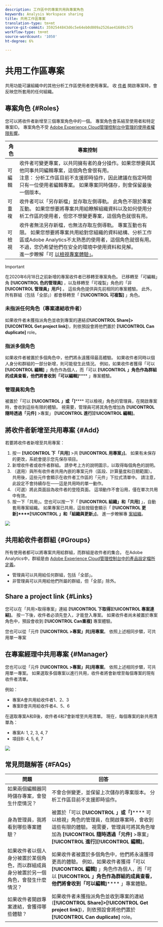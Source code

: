 ```yaml
---
description: 工作區中的專案共用與專案角色
keywords: Analysis Workspace sharing
title: 共用工作區專案
translation-type: tm+mt
source-git-commit: 3592544843d6c5e64eb0d009a2526ae41689c575
workflow-type: tm+mt
source-wordcount: '1050'
ht-degree: 6%

---
```



# 共用工作區專案

共用功能可讓組織中的其他分析工作區使用者使用專案。 收 [件者](curate.md) 開啟專案時，會反映您所套用的任何組織。

## 專案角色 {#Roles}

您可以將收件者新增至三個專案角色中的一個。 專案角色會系結至使用者和特定專案ID。 專案角色不受 [Adobe Experience Cloud管理控制台中管理的使用者權限影響](https://docs.adobe.com/content/help/zh-Hant/core-services/interface/manage-users-and-products/admin-getting-started.html)。

| 角色 | 專案控制 |
|---|---|
| 可編輯 | 收件者可變更專案，以共同擁有者的身分操作。如果您想要與其他同事共同編輯專案，這個角色會很有用。<br>注意： 分析工作區目前不支援即時協作，因此建議在指定時間只有一位使用者編輯專案。 如果專案同時儲存，則會保留最後一個版本。 |
| 可重複 | 收件者可以「另存新檔」並存取左側導軌。 此角色不限於專案互動。 如果您想要將專案共用給瞭解組織資料以及如何使用分析工作區的使用者，但您不想變更專案，這個角色就很有用。 |
| 可檢視 | 收件者無法另存新檔，也無法存取左側導軌。 專案互動也有限。 如果您想要將專案共用給對您組織的資料結構、分析工作區或Adobe Analytics不太熟悉的使用者，這個角色就很有用。 不過，您仍希望他們在安全的環境中使用資料和見解。<br>進一步瞭解「可 [以檢視專案體驗」](/help/analyze/analysis-workspace/curate-share/view-only-projects.md)。 |

>[!IMPORTANT]
> 在2020年6月18日之前新增的專案收件者已移轉至專案角色。 已移轉至「可編輯」角 **[!UICONTROL 色的管理員]** ，以及移轉至「可複製」角色的「非 **[!UICONTROL 管理員」用戶]** 。 這些角色提供與先前相同的專案體驗。 此外，所有群組（包括「全部」）都會移轉至「 **[!UICONTROL 可複製]** 」角色。

### 未指派任何角色（專案連結收件者）

如果收件者未獲指派角色並收到專案的連結(**[!UICONTROL Share]>[!UICONTROL Get project link]**)，則依預設會將他們置於 **[!UICONTROL Can duplicate]** role。

### 指派多個角色

如果收件者被置於多個角色中，他們將永遠獲得最高體驗。 如果收件者同時以個人身分和群組的一部分新增，則可能發生此情況。 例如，如果收件者獲得「可以 **[!UICONTROL 編輯]** 」角色作為個人，而「可以 **[!UICONTROL 」角色作為群組的成員查看，他們將會收到「可以編輯]****** 」專案體驗。

### 管理員和角色

被置於「可以 **[!UICONTROL 」或「]****** 可以檢視」角色的管理員，在開啟專案時，會收到這些有限的體驗。 視需要，管理員可將其角色增加為 **[!UICONTROL 隨時透過「元件]** >專案」 **[!UICONTROL 進行][!UICONTROL 編輯]**。

## 將收件者新增至共用專案 {#Add}

若要將收件者新增至共用專案：

1. 按一 **[!UICONTROL 下「共用]** >共 **[!UICONTROL 用專案」]**。
如果有未保存的更改，系統會提示您先保存項目。
1. 新增收件者或收件者群組。
請參考上方的說明圖示，以取得每個角色的說明。
1. （選用）與所有收件者共用內嵌的專案元件（區段、計算量度和日期範圍）。
共用後，這些元件會顯示在收件者工作區的「元件」下拉式清單中。 請注意，此設定不會持續存在——這是共用時的單一動作。
1. （可選）將此頁面設為收件者的登陸頁面。
這項動作不會沿用，僅在單次共用中有效。
1. 按一下「共用」。您也可以按一下「 **[!UICONTROL 組織」和「共用]** 」，自動套用專案組織。 如果專案已共用，這些按鈕會顯示「 **[!UICONTROL 更新]****[!UICONTROL 」和「組織與更新」]**。 進一步瞭解專 [案組織](https://docs.adobe.com/content/help/zh-Hant/analytics/analyze/analysis-workspace/curate-share/curate.html)。

![](assets/share-proj-modal.png)

## 共用給收件者群組 {#Groups}

所有使用者都可以將專案共用給群組，而群組是收件者的集合。 在Adobe Analytics中，群組是由 [Adobe Experience Cloud管理控制台中的產品設定檔所定義](https://docs.adobe.com/content/help/zh-Hant/core-services/interface/manage-users-and-products/admin-getting-started.html)。

* 管理員可以共用給任何群組，包括「全部」。
* 非管理員可以共用給他們所屬的群組，但「全部」除外。

## Share a project link {#Links}

您可以在「共用>取得專案」連結 **[!UICONTROL 下取得][!UICONTROL 專案連結]**。 按一下後，收件者必須先登入，才能登入專案。 如果收件者尚未被置於專案角色中，預設會收到 **[!UICONTROL Can重複]** 專案體驗。

您也可以從「元件 **[!UICONTROL >專案」共]用專案**。 依照上述相同步驟，可共用單一專案

## 在專案經理中共用專案 {#Manager}

您也可以從「元件 **[!UICONTROL >專案」共]用專案**。 依照上述相同步驟，可共用單一專案。  如果選取多個專案以進行共用，收件者將會新增至每個專案的現有收件者清單。

例如：

* 專案A會共用給收件者1、2、3
* 專案B會共用給收件者4、5、6

在選取專案A和B後，收件者4和7會新增至共用清單。 現在，每個專案的新共用清單為：

* 專案A: 1, 2, 3, 4, 7
* 項目B: 4, 5, 6, 7

![](assets/mult-proj-sharing.png)

## 常見問題解答 {#FAQs}

| 問題 | 回答 |
|---|---|
| 如果兩個編輯器同時儲存專案，會發生什麼情況？ | 不會合併變更，並保留上次儲存的專案版本。 分析工作區目前不支援即時協作。 |
| 身為管理員，我將看到哪些專案體驗？ | 被置於「可以 **[!UICONTROL 」或「]****** 可以檢視」角色的管理員，在開啟專案時，會收到這些有限的體驗。 視需要，管理員可將其角色增加為 **[!UICONTROL 隨時透過「元件]** >專案」 **[!UICONTROL 進行][!UICONTROL 編輯]**。 |
| 如果收件者以個人身分被置於某個角色，而以群組成員身分被置於另一個角色，會發生什麼情況？ | 如果收件者被置於多個角色中，他們將永遠獲得更高的體驗。 例如，如果收件者獲得「可以 **[!UICONTROL 編輯]** 」角色作為個人，而「可以 **[!UICONTROL 」角色作為群組的成員查看，他們將會收到「可以編輯]****** 」專案體驗。 |
| 如果收件者開啟專案連結，會獲得哪些體驗？ | 如果收件者未獲指派角色並收到專案的連結(**[!UICONTROL Share]>[!UICONTROL Get project link]**)，則依預設會將他們置於 **[!UICONTROL Can duplicate]** role。 |
